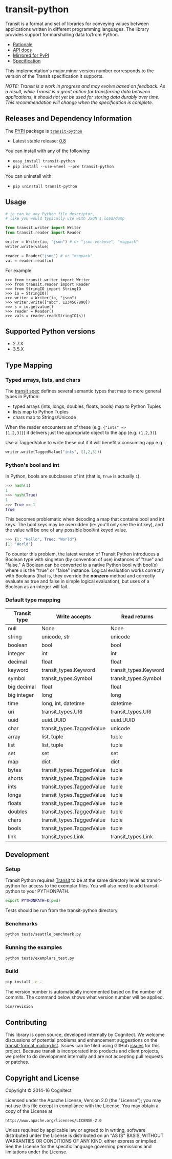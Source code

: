 transit-python
==============

Transit is a format and set of libraries for conveying values between
applications written in different programming languages. The library provides
support for marshalling data to/from Python.

 * [Rationale](http://blog.cognitect.com/blog/2014/7/22/transit)
 * [API docs](http://cognitect.github.io/transit-python/)
  * [Mirrored for PyPI](http://pythonhosted.org/transit-python/)
 * [Specification](http://github.com/cognitect/transit-format)

This implementation's major.minor version number corresponds to the
version of the Transit specification it supports.

_NOTE: Transit is a work in progress and may evolve based on feedback.
As a result, while Transit is a great option for transferring data
between applications, it should not yet be used for storing data
durably over time. This recommendation will change when the
specification is complete._

## Releases and Dependency Information

The [PYPI](https://pypi.python.org/pypi) package is
[`transit-python`](https://pypi.python.org/pypi/transit-python)

 * Latest stable release: [0.8](https://pypi.python.org/pypi/transit-python/0.8.180-)

You can install with any of the following:

 * `easy_install transit-python`
 * `pip install --use-wheel --pre transit-python`

You can uninstall with:

 * `pip uninstall transit-python`

## Usage

```python
# io can be any Python file descriptor,
# like you would typically use with JSON's load/dump

from transit.writer import Writer
from transit.reader import Reader

writer = Writer(io, "json") # or "json-verbose", "msgpack"
writer.write(value)

reader = Reader("json") # or "msgpack"
val = reader.read(io)
```

For example:

```
>>> from transit.writer import Writer
>>> from transit.reader import Reader
>>> from StringIO import StringIO
>>> io = StringIO()
>>> writer = Writer(io, "json")
>>> writer.write(["abc", 1234567890])
>>> s = io.getvalue()
>>> reader = Reader()
>>> vals = reader.read(StringIO(s))
```


## Supported Python versions

 * 2.7.X
 * 3.5.X


## Type Mapping

### Typed arrays, lists, and chars

The [transit spec](https://github.com/cognitect/transit-format)
defines several semantic types that map to more general types in Python:

* typed arrays (ints, longs, doubles, floats, bools) map to Python Tuples
* lists map to Python Tuples
* chars map to Strings/Unicode

When the reader encounters an of these (e.g. <code>{"ints" =>
[1,2,3]}</code>) it delivers just the appropriate object to the app
(e.g. <code>(1,2,3)</code>).

Use a TaggedValue to write these out if it will benefit a consuming
app e.g.:

```python
writer.write(TaggedValue("ints", [1,2,3]))
```

### Python's bool and int

In Python, bools are subclasses of int (that is, `True` is actually `1`).

```python
>>> hash(1)
1
>>> hash(True)
1
>>> True == 1
True
```

This becomes problematic when decoding a map that contains bool and
int keys.  The bool keys may be overridden (ie: you'll only see the int key),
and the value will be one of any possible bool/int keyed value.

```python
>>> {1: "Hello", True: "World"}
{1: 'World'}
```

To counter this problem, the latest version of Transit Python introduces a
Boolean type with singleton (by convention of use) instances of "true" and
"false." A Boolean can be converted to a native Python bool with bool(x) where
x is the "true" or "false" instance. Logical evaluation works correctly with
Booleans (that is, they override the __nonzero__ method and correctly evaluate
as true and false in simple logical evaluation), but uses of a Boolean as an
integer will fail.

### Default type mapping

|Transit type|Write accepts|Read returns|
|------------|-------------|------------|
|null|None|None|
|string|unicode, str|unicode|
|boolean|bool|bool|
|integer|int|int|
|decimal|float|float|
|keyword|transit\_types.Keyword|transit\_types.Keyword|
|symbol|transit\_types.Symbol|transit\_types.Symbol|
|big decimal|float|float|
|big integer|long|long|
|time|long, int, datetime|datetime|
|uri|transit\_types.URI|transit\_types.URI|
|uuid|uuid.UUID|uuid.UUID|
|char|transit\_types.TaggedValue|unicode|
|array|list, tuple|tuple|
|list|list, tuple|tuple|
|set|set|set|
|map|dict|dict|
|bytes|transit\_types.TaggedValue|tuple|
|shorts|transit\_types.TaggedValue|tuple|
|ints|transit\_types.TaggedValue|tuple|
|longs|transit\_types.TaggedValue|tuple|
|floats|transit\_types.TaggedValue|tuple|
|doubles|transit\_types.TaggedValue|tuple|
|chars|transit\_types.TaggedValue|tuple|
|bools|transit\_types.TaggedValue|tuple|
|link|transit\_types.Link|transit\_types.Link|


## Development

### Setup

Transit Python requires [Transit](http://github.com/cognitect/transit-format) to be at the same directory level as
transit-python for access to the exemplar files. You will also need
to add transit-python to your PYTHONPATH.

```sh
export PYTHONPATH=$(pwd)
```

Tests should be run from the transit-python directory.

### Benchmarks

```sh
python tests/seattle_benchmark.py
```

### Running the examples

```sh
python tests/exemplars_test.py
```

### Build

```sh
pip install -e .
```

The version number is automatically incremented based on the number of commits.
The command below shows what version number will be applied.

```sh
bin/revision
```


## Contributing

This library is open source, developed internally by Cognitect. We welcome discussions of potential problems and enhancement suggestions on the [transit-format mailing list](https://groups.google.com/forum/#!forum/transit-format). Issues can be filed using GitHub [issues](https://github.com/cognitect/transit-python/issues) for this project. Because transit is incorporated into products and client projects, we prefer to do development internally and are not accepting pull requests or patches.

## Copyright and License

Copyright © 2014-16 Cognitect

Licensed under the Apache License, Version 2.0 (the "License");
you may not use this file except in compliance with the License.
You may obtain a copy of the License at

    http://www.apache.org/licenses/LICENSE-2.0

Unless required by applicable law or agreed to in writing, software
distributed under the License is distributed on an "AS IS" BASIS,
WITHOUT WARRANTIES OR CONDITIONS OF ANY KIND, either express or implied.
See the License for the specific language governing permissions and
limitations under the License.
